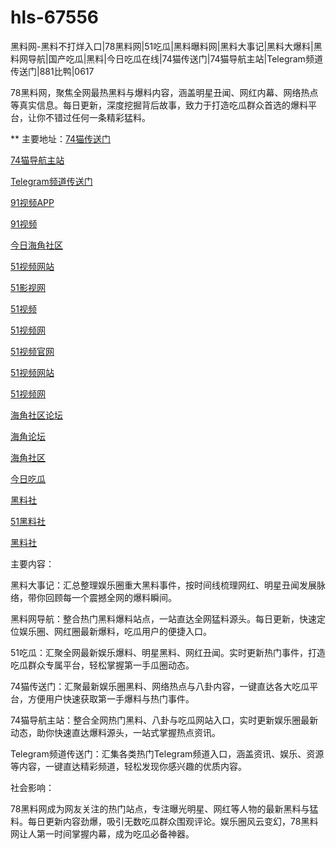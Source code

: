 # hls-67556
黑料网-黑料不打烊入口|78黑料网|51吃瓜|黑料曝料网|黑料大事记|黑料大爆料|黑料网导航|国产吃瓜|黑料|今日吃瓜在线|74猫传送门|74猫导航主站|Telegram频道传送门|881比鸭|0617

78黑料网，聚焦全网最热黑料与爆料内容，涵盖明星丑闻、网红内幕、网络热点等真实信息。每日更新，深度挖掘背后故事，致力于打造吃瓜群众首选的爆料平台，让你不错过任何一条精彩猛料。

** 主要地址：<a href="https://74mao.com/">74猫传送门</a>

<a href="https://74mao.com/">74猫导航主站</a>

<a href="https://74mao.com/">Telegram频道传送门</a>

<a href="https://hj-721.pages.dev/">91视频APP</a>

<a href="https://hj-735.pages.dev/">91视频</a>

<a href="https://hj-760.pages.dev/">今日海角社区</a>

<a href="https://hj-840.pages.dev/">51视频网站</a>

<a href="https://hj-842.pages.dev/">51影视网</a>

<a href="https://hj-843.pages.dev/">51视频</a>

<a href="https://hj-846.pages.dev/">51视频网</a>

<a href="https://hj-1282.pages.dev/">51视频官网</a>

<a href="https://hj-1295.pages.dev/">51视频网站</a>

<a href="https://hj-1301.pages.dev/">51视频网</a>

<a href="https://hj-540.pages.dev/">海角社区论坛</a>

<a href="https://hj-554.pages.dev/">海角论坛</a>

<a href="https://hj-563.pages.dev/">海角社区</a>

<a href="https://hj-573.pages.dev/">今日吃瓜</a>

<a href="https://hls-15.pages.dev/">黑料社</a>

<a href="https://hls-17.pages.dev/">51黑料社</a>

<a href="https://hls-19.pages.dev/">黑料社</a>

主要内容：

黑料大事记：汇总整理娱乐圈重大黑料事件，按时间线梳理网红、明星丑闻发展脉络，带你回顾每一个震撼全网的爆料瞬间。

黑料网导航：整合热门黑料爆料站点，一站直达全网猛料源头。每日更新，快速定位娱乐圈、网红圈最新爆料，吃瓜用户的便捷入口。

51吃瓜：汇聚全网最新娱乐爆料、明星黑料、网红丑闻。实时更新热门事件，打造吃瓜群众专属平台，轻松掌握第一手瓜圈动态。

74猫传送门：汇聚最新娱乐圈黑料、网络热点与八卦内容，一键直达各大吃瓜平台，方便用户快速获取第一手爆料与热门事件。

74猫导航主站：整合全网热门黑料、八卦与吃瓜网站入口，实时更新娱乐圈最新动态，助你快速直达爆料源头，一站式掌握热点资讯。

Telegram频道传送门：汇集各类热门Telegram频道入口，涵盖资讯、娱乐、资源等内容，一键直达精彩频道，轻松发现你感兴趣的优质内容。

社会影响：

78黑料网成为网友关注的热门站点，专注曝光明星、网红等人物的最新黑料与猛料。每日更新内容劲爆，吸引无数吃瓜群众围观评论。娱乐圈风云变幻，78黑料网让人第一时间掌握内幕，成为吃瓜必备神器。
